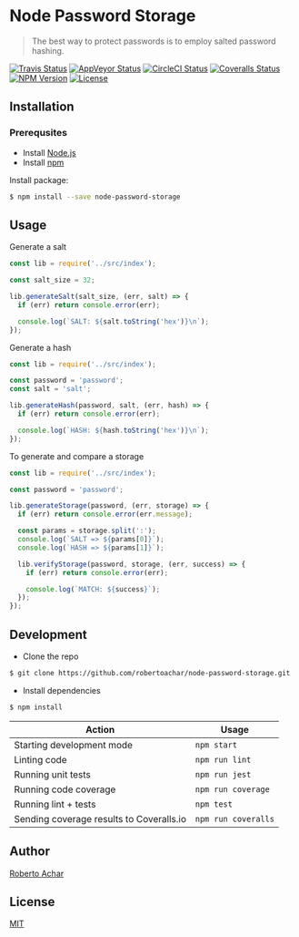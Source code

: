 # Node Password Storage

> The best way to protect passwords is to employ salted password hashing.

[![Travis Status][travis-badge]][travis-url]
[![AppVeyor Status][appveyor-badge]][appveyor-url]
[![CircleCI Status][circleci-badge]][circleci-url]
[![Coveralls Status][coveralls-badge]][coveralls-url]
[![NPM Version][npm-badge]][npm-url]
[![License][license-badge]][license-url]

## Installation

### Prerequsites

* Install [Node.js](https://nodejs.org)
* Install [npm](https://www.npmjs.com/)

Install package:

```bash
$ npm install --save node-password-storage
```

## Usage

Generate a salt

```javascript
const lib = require('../src/index');

const salt_size = 32;

lib.generateSalt(salt_size, (err, salt) => {
  if (err) return console.error(err);

  console.log(`SALT: ${salt.toString('hex')}\n`);
});
```

Generate a hash

```javascript
const lib = require('../src/index');

const password = 'password';
const salt = 'salt';

lib.generateHash(password, salt, (err, hash) => {
  if (err) return console.error(err);

  console.log(`HASH: ${hash.toString('hex')}\n`);
});
```

To generate and compare a storage

```javascript
const lib = require('../src/index');

const password = 'password';

lib.generateStorage(password, (err, storage) => {
  if (err) return console.error(err.message);

  const params = storage.split(':');
  console.log(`SALT => ${params[0]}`);
  console.log(`HASH => ${params[1]}`);

  lib.verifyStorage(password, storage, (err, success) => {
    if (err) return console.error(err);

    console.log(`MATCH: ${success}`);
  });
});
```

## Development

* Clone the repo

```bash
$ git clone https://github.com/robertoachar/node-password-storage.git
```

* Install dependencies

```bash
$ npm install
```

Action | Usage
---    | ---
Starting development mode                | `npm start`
Linting code                             | `npm run lint`
Running unit tests                       | `npm run jest`
Running code coverage                    | `npm run coverage`
Running lint + tests                     | `npm test`
Sending coverage results to Coveralls.io | `npm run coveralls`

## Author
[Roberto Achar](https://twitter.com/RobertoAchar)

## License
[MIT](https://github.com/robertoachar/node-password-storage/blob/master/LICENSE)

[travis-badge]: https://travis-ci.org/robertoachar/node-password-storage.svg?branch=master
[travis-url]: https://travis-ci.org/robertoachar/node-password-storage

[appveyor-badge]: https://ci.appveyor.com/api/projects/status/tkw96ql32rabuibh?svg=true
[appveyor-url]: https://ci.appveyor.com/project/robertoachar/node-password-storage

[circleci-badge]: https://circleci.com/gh/robertoachar/node-password-storage.svg?style=svg
[circleci-url]: https://circleci.com/gh/robertoachar/node-password-storage

[coveralls-badge]: https://coveralls.io/repos/github/robertoachar/node-password-storage/badge.svg?branch=master
[coveralls-url]: https://coveralls.io/github/robertoachar/node-password-storage?branch=master

[npm-badge]: https://img.shields.io/npm/v/node-password-storage.svg
[npm-url]: https://www.npmjs.com/package/node-password-storage

[license-badge]: https://img.shields.io/badge/license-MIT%20License-brightgreen.svg
[license-url]: https://opensource.org/licenses/MIT
